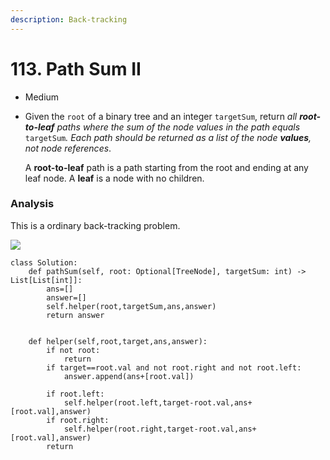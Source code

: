 ```yaml
---
description: Back-tracking
---
```


# 113. Path Sum II

* Medium
*   Given the `root` of a binary tree and an integer `targetSum`, return _all **root-to-leaf** paths where the sum of the node values in the path equals_ `targetSum`_. Each path should be returned as a list of the node **values**, not node references_.

    A **root-to-leaf** path is a path starting from the root and ending at any leaf node. A **leaf** is a node with no children.

### Analysis&#x20;

This is a ordinary back-tracking problem.&#x20;

![](<../../../../.gitbook/assets/image (191).png>)

```
class Solution:
    def pathSum(self, root: Optional[TreeNode], targetSum: int) -> List[List[int]]:
        ans=[]
        answer=[]
        self.helper(root,targetSum,ans,answer)
        return answer
        
        
    def helper(self,root,target,ans,answer):
        if not root:
            return 
        if target==root.val and not root.right and not root.left:
            answer.append(ans+[root.val])

        if root.left:
            self.helper(root.left,target-root.val,ans+[root.val],answer)
        if root.right:
            self.helper(root.right,target-root.val,ans+[root.val],answer)
        return 
```
